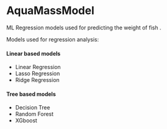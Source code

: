 # AquaMassModel
ML Regression models used for predicting the weight of fish .

Models used for regression analysis:
#### Linear based models
- Linear Regression
- Lasso Regression
- Ridge Regression
#### Tree based models
- Decision Tree
- Random Forest
- XGboost
